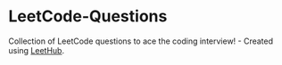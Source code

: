 # LeetCode-Questions
Collection of LeetCode questions to ace the coding interview! - Created using [LeetHub](https://github.com/QasimWani/LeetHub).
